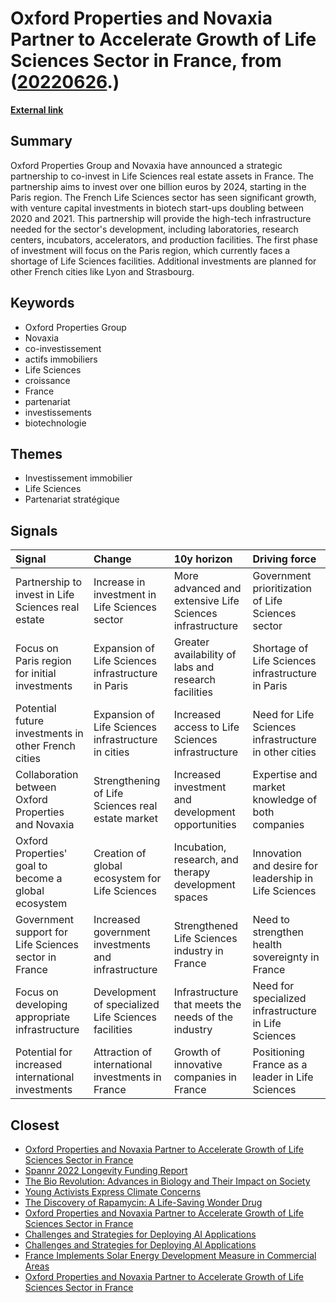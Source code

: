# __Oxford Properties and Novaxia Partner to Accelerate Growth of Life Sciences Sector in France__, from ([20220626](https://kghosh.substack.com/p/20220626).)

__[External link](https://www.novaxia.fr/actualites/un-milliard-deuros-pour-creer-des-lieux-dinnovation-dedies-aux-life-sciences-en-france-oxford-properties-et-novaxia-concluent-un-partenariat-strategique/)__



## Summary

Oxford Properties Group and Novaxia have announced a strategic partnership to co-invest in Life Sciences real estate assets in France. The partnership aims to invest over one billion euros by 2024, starting in the Paris region. The French Life Sciences sector has seen significant growth, with venture capital investments in biotech start-ups doubling between 2020 and 2021. This partnership will provide the high-tech infrastructure needed for the sector's development, including laboratories, research centers, incubators, accelerators, and production facilities. The first phase of investment will focus on the Paris region, which currently faces a shortage of Life Sciences facilities. Additional investments are planned for other French cities like Lyon and Strasbourg.

## Keywords

* Oxford Properties Group
* Novaxia
* co-investissement
* actifs immobiliers
* Life Sciences
* croissance
* France
* partenariat
* investissements
* biotechnologie

## Themes

* Investissement immobilier
* Life Sciences
* Partenariat stratégique

## Signals

| Signal                                                | Change                                              | 10y horizon                                              | Driving force                                         |
|:------------------------------------------------------|:----------------------------------------------------|:---------------------------------------------------------|:------------------------------------------------------|
| Partnership to invest in Life Sciences real estate    | Increase in investment in Life Sciences sector      | More advanced and extensive Life Sciences infrastructure | Government prioritization of Life Sciences sector     |
| Focus on Paris region for initial investments         | Expansion of Life Sciences infrastructure in Paris  | Greater availability of labs and research facilities     | Shortage of Life Sciences infrastructure in Paris     |
| Potential future investments in other French cities   | Expansion of Life Sciences infrastructure in cities | Increased access to Life Sciences infrastructure         | Need for Life Sciences infrastructure in other cities |
| Collaboration between Oxford Properties and Novaxia   | Strengthening of Life Sciences real estate market   | Increased investment and development opportunities       | Expertise and market knowledge of both companies      |
| Oxford Properties' goal to become a global ecosystem  | Creation of global ecosystem for Life Sciences      | Incubation, research, and therapy development spaces     | Innovation and desire for leadership in Life Sciences |
| Government support for Life Sciences sector in France | Increased government investments and infrastructure | Strengthened Life Sciences industry in France            | Need to strengthen health sovereignty in France       |
| Focus on developing appropriate infrastructure        | Development of specialized Life Sciences facilities | Infrastructure that meets the needs of the industry      | Need for specialized infrastructure in Life Sciences  |
| Potential for increased international investments     | Attraction of international investments in France   | Growth of innovative companies in France                 | Positioning France as a leader in Life Sciences       |

## Closest

* [Oxford Properties and Novaxia Partner to Accelerate Growth of Life Sciences Sector in France](8171dbd0f0c22627933407c381911fa4)
* [Spannr 2022 Longevity Funding Report](cf3c921bb1bef1b55c7d67ea712f9a1b)
* [The Bio Revolution: Advances in Biology and Their Impact on Society](62a5bae52266a680c6a13bd3ef8dc48c)
* [Young Activists Express Climate Concerns](a33285a958e1c67e274803ca7ce0bec2)
* [The Discovery of Rapamycin: A Life-Saving Wonder Drug](d2f6f44b2ec2806fd1695aa4450cd9ee)
* [Oxford Properties and Novaxia Partner to Accelerate Growth of Life Sciences Sector in France](8171dbd0f0c22627933407c381911fa4)
* [Challenges and Strategies for Deploying AI Applications](fe81654aa903a1ab97c02a31eabbe6df)
* [Challenges and Strategies for Deploying AI Applications](5491d4a9248c9b6f44f91fa0c4f04c73)
* [France Implements Solar Energy Development Measure in Commercial Areas](a162b36d09b081d7de751a64db66fb63)
* [Oxford Properties and Novaxia Partner to Accelerate Growth of Life Sciences Sector in France](8171dbd0f0c22627933407c381911fa4)
